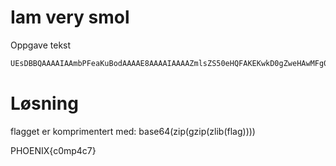 # Iam very smol

Oppgave tekst

```txt
UEsDBBQAAAAIAAmbPFeaKuBodAAAAE8AAAAIAAAAZmlsZS50eHQFAKEKwkD0gZweHAwMFg0qh9HiL9xwwWBZtoh+gMkx2NbHysrChTEGtx8YayvLFzYuHAabGNU/8FjGGLpmdoE/grUVrfobpw95He3L55t8SH3I7uPERruFO/8OHp1oIc6Bw9qXCqc63/ITK/zjDyuZVhsAMFBLAQIUABQAAAAIAAmbPFeaKuBodAAAAE8AAAAIAAAAAAAAAAAAAAAAAAAAAABmaWxlLnR4dFBLBQYAAAAAAQABADYAAACaAAAAAAA=
```

# Løsning

flagget er komprimentert med: base64(zip(gzip(zlib(flag))))

PHOENIX{c0mp4c7}
